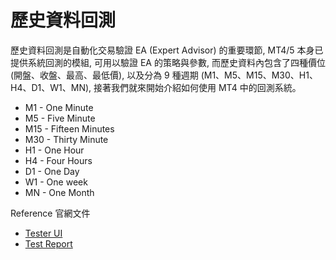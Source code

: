 # 歷史資料回測

歷史資料回測是自動化交易驗證 EA (Expert Advisor) 的重要環節, MT4/5 本身已提供系統回測的模組, 可用以驗證 EA 的策略與參數, 而歷史資料內包含了四種價位 (開盤、收盤、最高、最低價), 以及分為 9 種週期 (M1、M5、M15、M30、H1、H4、D1、W1、MN), 接著我們就來開始介紹如何使用 MT4 中的回測系統。

* M1 - One Minute
* M5 - Five Minute
* M15 - Fifteen Minutes
* M30 - Thirty Minute
* H1 - One Hour
* H4 - Four Hours
* D1 - One Day
* W1 - One week
* MN - One Month 

Reference 官網文件

* [Tester UI](http://www.metatrader4.com/en/trading-platform/help/overview/strategy_tester/strategy_tester_setup)
* [Test Report](http://www.metatrader4.com/en/trading-platform/help/autotrading/tester/tester_results)